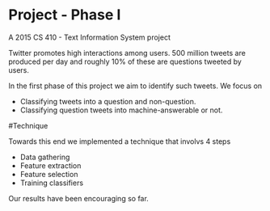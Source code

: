 # Project - Phase I
A 2015 CS 410 - Text Information System project

Twitter promotes high interactions among users. 500 million tweets are produced per day and roughly 10% of these are questions tweeted by users.

In the first phase of this project we aim to identify such tweets. We focus on
- Classifying tweets into a question and non-question.
- Classifying question tweets into machine-answerable or not. 

#Technique 

Towards this end we implemented a technique that involvs 4 steps

- Data gathering
- Feature extraction
- Feature selection 
- Training classifiers

Our results have been encouraging so far.
